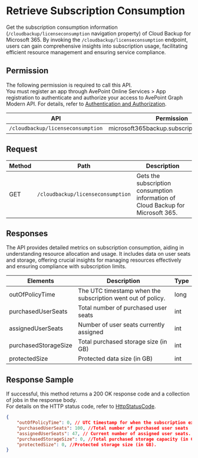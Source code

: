 # Retrieve Subscription Consumption

Get the subscription consumption information (`/cloudbackup/licenseconsumption` navigation property) of Cloud Backup for Microsoft 365. By invoking the `/cloudbackup/licenseconsumption` endpoint, users can gain comprehensive insights into subscription usage, facilitating efficient resource management and ensuring service compliance.  

## Permission

The following permission is required to call this API.  
You must register an app through AvePoint Online Services > App registration to authenticate and authorize your access to AvePoint Graph Modern API. For details, refer to [Authentication and Authorization](https://learn.avepoint.com/docs/Use-AvePoint-Graph-Modern-API.html#authentication-and-authorization).

| API   | Permission  |
|-------------------|----------------------|
|`/cloudbackup/licenseconsumption`|microsoft365backup.subscriptionInfo.read.all |

## Request

| Method | Path | Description |
| --- | --- | --- |
| GET | `/cloudbackup/licenseconsumption` | Gets the subscription consumption information of Cloud Backup for Microsoft 365. |

## Responses

The API provides detailed metrics on subscription consumption, aiding in understanding resource allocation and usage. It includes data on user seats and storage, offering crucial insights for managing resources effectively and ensuring compliance with subscription limits.

| Elements | Description | Type |
| --- | --- | --- |
| outOfPolicyTime | The UTC timestamp when the subscription went out of policy. | long |
| purchasedUserSeats | Total number of purchased user seats | int |
| assignedUserSeats | Number of user seats currently assigned | int |
| purchasedStorageSize | Total purchased storage size (in GB) | int |
| protectedSize | Protected data size (in GB) | int |

## Response Sample

If successful, this method returns a 200 OK response code and a collection of jobs in the response body.  
For details on the HTTP status code, refer to [HttpStatusCode](https://learn.avepoint.com/docs/Use-AvePoint-Graph-Modern-API.html#http-status-code).

```json
{
    "outOfPolicyTime": 0, // UTC timestamp for when the subscription expires
    "purchasedUserSeats": 100, //Total number of purchased user seats
    "assignedUserSeats": 47, // Current number of assigned user seats.
    "purchasedStorageSize": 0, //Total purchased storage capacity (in GB)
    "protectedSize": 0, //Protected storage size (in GB).
}
```
